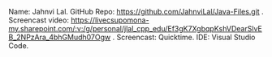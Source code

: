 Name: Jahnvi Lal.
GitHub Repo: https://github.com/JahnviLal/Java-Files.git . 
Screencast video: https://livecsupomona-my.sharepoint.com/:v:/g/personal/jlal_cpp_edu/Ef3gK7XgbqpKshVDearSlvEB_2NPzAra_4bhGMudh07Ogw .
Screencast: Quicktime.
IDE: Visual Studio Code.
